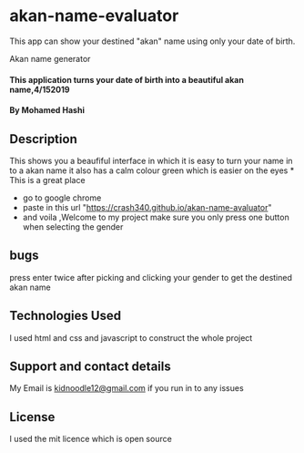 # akan-name-evaluator
This app can show your destined "akan"  name using only your date of birth.

Akan name generator
#### This application turns your date of birth into a beautiful akan name,4/152019
#### By Mohamed Hashi
## Description
This shows you a beaufiful interface in which it is easy to turn your name in to a akan name it also has a calm colour green which is easier on the eyes * This is a great place
* go to google chrome
* paste in this url "https://crash340.github.io/akan-name-avaluator"
* and voila ,Welcome to my project
make sure you only press one button when selecting the gender 
## bugs
press enter twice  after picking and clicking your gender to get the destined akan name
## Technologies Used
I used html and css and javascript to construct the whole project
## Support and contact details
My Email is kidnoodle12@gmail.com if you run in to any issues
## License
I used the mit licence which is open source 
